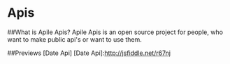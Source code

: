 Apis
====
##What is Apile Apis?
Apile Apis is an open source project for people, who want to make public api's or want to use them.

##Previews
[Date Api]
[Date Api]:http://jsfiddle.net/r67nj

